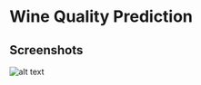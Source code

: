 # Wine Quality Prediction
## Screenshots
![alt text](https://github.com/ekluvya/Wine_Quality_Prediction/blob/main/Screenshot(676).png?raw=true)
